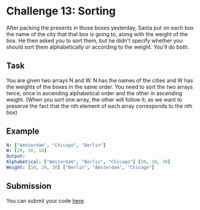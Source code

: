 # Challenge 13: Sorting

After packing the presents in those boxes yesterday, Santa put on each box the name of the city that that box is going to, along with the weight of the box. He then asked you to sort them, but he didn't specify whether you should sort them alphabetically or according to the weight. You'll do both.

## Task

You are given two arrays N and W. N has the names of the cities and W has the weights of the boxes in the same order. You need to sort the two arrays twice, once in ascending alphabetical order and the other in ascending weight. (When you sort one array, the other will follow it; as we want to preserve the fact that the nth element of each array corresponds to the nth box)

## Example

```yaml
N: ["Amsterdam", "Chicago", "Berlin"]
W: [20, 30, 10]
Output:
Alphabetical: ["Amsterdam", "Berlin", "Chicago"] [20, 10, 30]
Weight: [10, 20, 30] ["Berlin", "Amsterdam", "Chicago"]
```

## Submission

You can submit your code [here](https://docs.google.com/forms/d/1SsjQ2lDbAs_g1H49ZS44y6Tw1KuX3sM9f6GKW_YaNaI).

